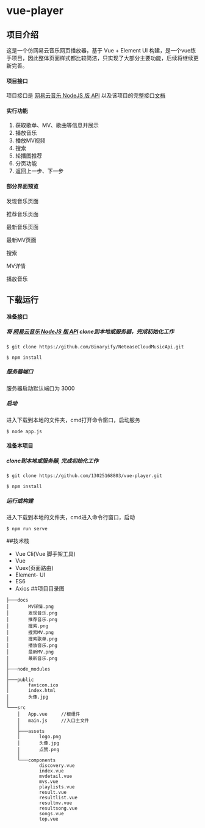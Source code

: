 # vue-player

## 项目介绍
这是一个仿网易云音乐网页播放器，基于 Vue + Element UI 构建，是一个vue练手项目，因此整体页面样式都比较简洁，只实现了大部分主要功能，后续将继续更新完善。

#### 项目接口
项目接口是 [网易云音乐 NodeJS 版 API](https://github.com/Binaryify/NeteaseCloudMusicApi) 以及该项目的完整接口[文档](https://binaryify.github.io/NeteaseCloudMusicApi/#/)

#### 实行功能
1. 获取歌单、MV、歌曲等信息并展示
2. 播放音乐
3. 播放MV视频
4. 搜索
4. 轮播图推荐
5. 分页功能
6. 返回上一步、下一步

#### 部分界面预览
发现音乐页面
[](https://github.com/13025168803/vue-player/blob/master/docs/%E5%8F%91%E7%8E%B0%E9%9F%B3%E4%B9%90.png)

推荐音乐页面
[](https://github.com/13025168803/vue-player/blob/master/docs/%E6%8E%A8%E8%8D%90%E9%9F%B3%E4%B9%90.png)

最新音乐页面
[](https://github.com/13025168803/vue-player/blob/master/docs/%E6%9C%80%E6%96%B0%E9%9F%B3%E4%B9%90.png)

最新MV页面
[](https://github.com/13025168803/vue-player/blob/master/docs/%E6%9C%80%E6%96%B0MV.png)

搜索
[](https://github.com/13025168803/vue-player/blob/master/docs/%E6%90%9C%E7%B4%A2.png)
[](https://github.com/13025168803/vue-player/blob/master/docs/%E6%90%9C%E7%B4%A2MV.png)
[](https://github.com/13025168803/vue-player/blob/master/docs/%E6%90%9C%E7%B4%A2%E6%AD%8C%E5%8D%95.png)

MV详情
[](https://github.com/13025168803/vue-player/blob/master/docs/MV%E8%AF%A6%E6%83%85.png)

播放音乐
[](https://github.com/13025168803/vue-player/blob/master/docs/%E6%92%AD%E6%94%BE%E9%9F%B3%E4%B9%90.png)


## 下载运行

#### 准备接口

##### 将 [网易云音乐 NodeJS 版 API](https://github.com/Binaryify/NeteaseCloudMusicApi) clone到本地或服务器，完成初始化工作
```
$ git clone https://github.com/Binaryify/NeteaseCloudMusicApi.git
```


```
$ npm install
```
##### 服务器端口
服务器启动默认端口为 3000


##### 启动
进入下载到本地的文件夹，cmd打开命令窗口，启动服务

```
$ node app.js
```
#### 准备本项目

##### clone到本地或服务器, 完成初始化工作
```
$ git clone https://github.com/13025168803/vue-player.git
```

```
$ npm install
```

##### 运行或构建
进入下载到本地的文件夹，cmd进入命令行窗口，启动

```
$ npm run serve
```
##技术栈
- Vue Cli(Vue 脚手架工具)
- Vue 
- Vuex(页面路由)
- Element- UI
- ES6
- Axios
##项目目录图
```
├───docs           	
│       MV详情.png
│       发现音乐.png
│       推荐音乐.png
│       搜索.png
│       搜索MV.png
│       搜索歌单.png
│       播放音乐.png
│       最新MV.png
│       最新音乐.png
│       
├───node_modules
│                   
├───public
│       favicon.ico
│       index.html
│       头像.jpg
│       
└───src
    │   App.vue		//根组件
    │   main.js		//入口主文件
    │   
    ├───assets
    │       logo.png
    │       头像.jpg
    │       点赞.png
    │       
    └───components
            discovery.vue
            index.vue
            mvdetail.vue
            mvs.vue
            playlists.vue
            result.vue
            resultlist.vue
            resultmv.vue
            resultsong.vue
            songs.vue
            top.vue
```